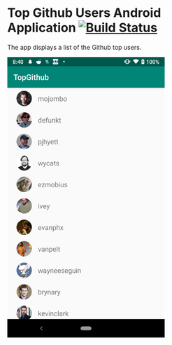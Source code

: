 # Top Github Users Android Application [![Build Status](https://travis-ci.org/AdamLuisSean/GithubTopUsers.svg?branch=master)](https://travis-ci.org/AdamLuisSean/GithubTopUsers)

The app displays a list of the Github top users.

<div>
  <img align="center" src="art/screenshot.png" alt="App screenshot" height="640" width="360">
</div>